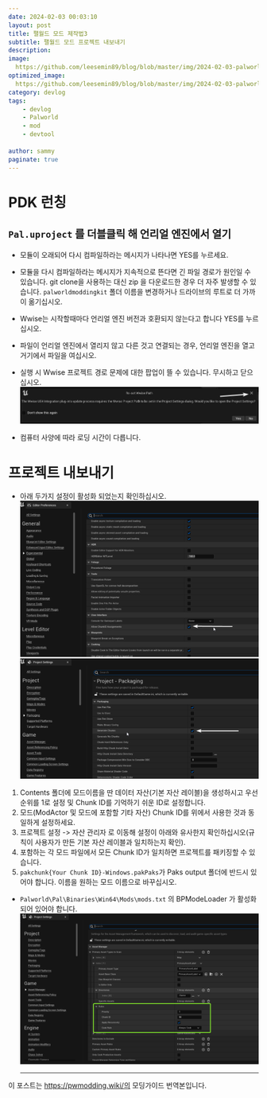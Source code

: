 ```yaml
---
date: 2024-02-03 00:03:10
layout: post
title: 팰월드 모드 제작법3
subtitle: 팰월드 모드 프로젝트 내보내기
description: 
image: 
  https://github.com/leesemin89/blog/blob/master/img/2024-02-03-palworld/title.jpg?raw=true
optimized_image:    
  https://github.com/leesemin89/blog/blob/master/img/2024-02-03-palworld/p_title.jpg?raw=true
category: devlog
tags:
    - devlog
    - Palworld
    - mod
    - devtool
  
author: sammy
paginate: true
---
```


# PDK 런칭

## `Pal.uproject` 를 더블클릭 해 언리얼 엔진에서 열기

- 모듈이 오래되어 다시 컴파일하라는 메시지가 나타나면 YES를 누르세요.
- 모듈을 다시 컴파일하라는 메시지가 지속적으로 뜬다면 긴 파일 경로가 원인일 수 있습니다.
  git clone을 사용하는 대신 zip 을 다운로드한 경우 더 자주 발생할 수 있습니다. 
  `palworldmoddingkit` 폴더 이름을 변경하거나 드라이브의 루트로 더 가까이 옮기십시오.

- Wwise는 시작할때마다 언리얼 엔진 버전과 호환되지 않는다고 합니다 YES를 누르십시오.
- 파일이 언리얼 엔진에서 열리지 않고 다른 것고 연결되는 경우, 언리얼 엔진을 열고 거기에서 파일을 여십시오.
- 실행 시 Wwise 프로젝트 경로 문제에 대한 팝업이 뜰 수 있습니다. 무시하고 닫으십시오.
  ![팝업](https://github.com/leesemin89/blog/blob/master/img/2024-02-03-palworld/main3/1.png?raw=true)
- 컴퓨터 사양에 따라 로딩 시간이 다릅니다.

# 프로젝트 내보내기

- 아래 두가지 설정이 활성화 되었는지 확인하십시오.
    ![설정](https://github.com/leesemin89/blog/blob/master/img/2024-02-03-palworld/main3/2.png?raw=true)
    ![설정2](https://github.com/leesemin89/blog/blob/master/img/2024-02-03-palworld/main3/3.png?raw=true)

1. Contents 폴더에 모드이름을 딴 데이터 자산(기본 자산 레이블)을 생성하시고 우선순위를 1로 설정 및 Chunk ID를 기억하기 쉬운 ID로 설정합니다.
2. 모드(ModActor 및 모드에 포함할 기타 자산) Chunk ID를 위에서 사용한 것과 동일하게 설정하세요.
3. 프로젝트 설정 -> 자산 관리자 로 이동해 설정이 아래와 유사한지 확인하십시오(규칙이 사용자가 만든 기본 자산 레이블과 일치하는지 확인).
4. 포함하는 각 모드 파일에서 모든 Chunk ID가 일치하면 프로젝트를 패키징할 수 있습니다.
5. `pakchunk{Your Chunk ID}-Windows.pakPaks`가 Paks output 폴더에 반드시 있어야 합니다. 
   이름을 원하는 모드 이름으로 바꾸십시오.

* `Palworld\Pal\Binaries\Win64\Mods\mods.txt` 의 BPModeLoader 가 활성화 되어 있어야 합니다.
  ![활성화](https://github.com/leesemin89/blog/blob/master/img/2024-02-03-palworld/main3/4.png?raw=true)

  ---
이 포스트는 https://pwmodding.wiki/의 모딩가이드 번역본입니다.